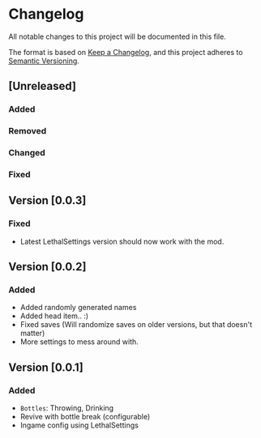 # Changelog

All notable changes to this project will be documented in this file.

The format is based on [Keep a Changelog](https://keepachangelog.com/en/1.0.0/),
and this project adheres to [Semantic Versioning](https://semver.org/spec/v2.0.0.html).

## [Unreleased]

### Added

### Removed

### Changed

### Fixed

## Version [0.0.3]

### Fixed
- Latest LethalSettings version should now work with the mod.

## Version [0.0.2]

### Added

- Added randomly generated names
- Added head item.. :)
- Fixed saves (Will randomize saves on older versions, but that doesn't matter)
- More settings to mess around with.

## Version [0.0.1]

### Added

- `Bottles`: Throwing, Drinking
- Revive with bottle break (configurable)
- Ingame config using LethalSettings

